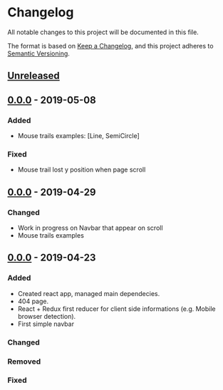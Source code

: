 # Changelog
All notable changes to this project will be documented in this file.

The format is based on [Keep a Changelog](https://keepachangelog.com/en/1.0.0/),
and this project adheres to [Semantic Versioning](https://semver.org/spec/v2.0.0.html).

## [Unreleased]

## [0.0.0] - 2019-05-08
### Added
- Mouse trails examples: [Line, SemiCircle]
### Fixed
- Mouse trail lost y position when page scroll

## [0.0.0] - 2019-04-29
### Changed
- Work in progress on Navbar that appear on scroll
- Mouse trails examples

## [0.0.0] - 2019-04-23
### Added
- Created react app, managed main dependecies.
- 404 page.
- React + Redux first reducer for client side informations (e.g. Mobile browser detection).
- First simple navbar
### Changed
### Removed
### Fixed

[Unreleased]: http://fabcoldevelop.xyz:3000
[0.0.0]: http://fabcoldevelop.xyz:3000
